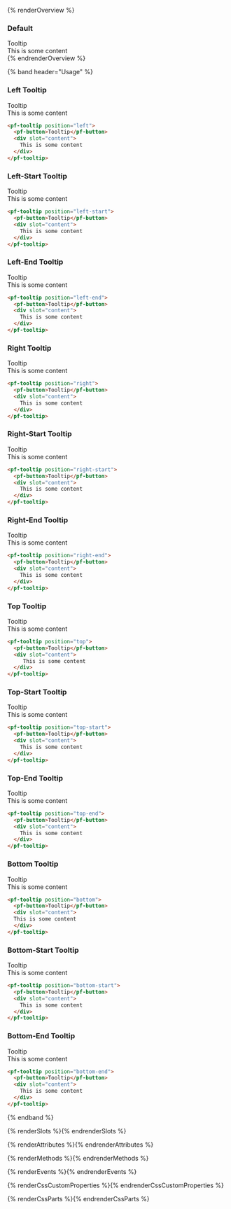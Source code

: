 {% renderOverview %}
### Default 
<pf-tooltip>
  <pf-button>Tooltip</pf-button>
  <div slot="content">
    This is some content
  </div>
</pf-tooltip>
{% endrenderOverview %}

{% band header="Usage" %}

### Left Tooltip
<pf-tooltip position="left">
  <pf-button>Tooltip</pf-button>
  <div slot="content">
    This is some content
  </div>
</pf-tooltip>

```html
<pf-tooltip position="left">
  <pf-button>Tooltip</pf-button>
  <div slot="content">
    This is some content
  </div>
</pf-tooltip>
```

### Left-Start Tooltip
<pf-tooltip position="left-start">
  <pf-button>Tooltip</pf-button>
  <div slot="content">
    This is some content
  </div>
</pf-tooltip>

```html
<pf-tooltip position="left-start">
  <pf-button>Tooltip</pf-button>
  <div slot="content">
    This is some content
  </div>
</pf-tooltip>
```

### Left-End Tooltip
<pf-tooltip position="left-end">
  <pf-button>Tooltip</pf-button>
  <div slot="content">
    This is some content
  </div>
</pf-tooltip>

```html
<pf-tooltip position="left-end">
  <pf-button>Tooltip</pf-button>
  <div slot="content">
    This is some content
  </div>
</pf-tooltip>
```

### Right Tooltip
<pf-tooltip position="right">
  <pf-button>Tooltip</pf-button>
  <div slot="content">
    This is some content
  </div>
</pf-tooltip>

```html
<pf-tooltip position="right">
  <pf-button>Tooltip</pf-button>
  <div slot="content">
    This is some content
  </div>
</pf-tooltip>
```

### Right-Start Tooltip
<pf-tooltip position="right-start">
  <pf-button>Tooltip</pf-button>
  <div slot="content">
    This is some content
  </div>
</pf-tooltip>

```html
<pf-tooltip position="right-start">
  <pf-button>Tooltip</pf-button>
  <div slot="content">
    This is some content
  </div>
</pf-tooltip>
```

### Right-End Tooltip
<pf-tooltip position="right-end">
  <pf-button>Tooltip</pf-button>
  <div slot="content">
    This is some content
  </div>
</pf-tooltip>

```html
<pf-tooltip position="right-end">
  <pf-button>Tooltip</pf-button>
  <div slot="content">
    This is some content
  </div>
</pf-tooltip>
```

### Top Tooltip
<pf-tooltip position="top">
  <pf-button>Tooltip</pf-button>
  <div slot="content">
     This is some content
  </div>
</pf-tooltip>

```html
<pf-tooltip position="top">
  <pf-button>Tooltip</pf-button>
  <div slot="content">
     This is some content
  </div>
</pf-tooltip>
```

### Top-Start Tooltip
<pf-tooltip position="top-start">
  <pf-button>Tooltip</pf-button>
  <div slot="content">
    This is some content
  </div>
</pf-tooltip>

```html
<pf-tooltip position="top-start">
  <pf-button>Tooltip</pf-button>
  <div slot="content">
    This is some content
  </div>
</pf-tooltip>
```

### Top-End Tooltip
<pf-tooltip position="top-end">
  <pf-button>Tooltip</pf-button>
  <div slot="content">
    This is some content
  </div>
</pf-tooltip>

```html
<pf-tooltip position="top-end">
  <pf-button>Tooltip</pf-button>
  <div slot="content">
    This is some content
  </div>
</pf-tooltip>
```

### Bottom Tooltip
<pf-tooltip position="bottom">
  <pf-button>Tooltip</pf-button>
  <div slot="content">
  This is some content
  </div>
</pf-tooltip>

```html
<pf-tooltip position="bottom">
  <pf-button>Tooltip</pf-button>
  <div slot="content">
  This is some content
  </div>
</pf-tooltip>
```

### Bottom-Start Tooltip
<pf-tooltip position="bottom-start">
  <pf-button>Tooltip</pf-button>
  <div slot="content">
    This is some content
  </div>
</pf-tooltip>

```html
<pf-tooltip position="bottom-start">
  <pf-button>Tooltip</pf-button>
  <div slot="content">
    This is some content
  </div>
</pf-tooltip>
```

### Bottom-End Tooltip
<pf-tooltip position="bottom-end">
  <pf-button>Tooltip</pf-button>
  <div slot="content">
    This is some content
  </div>
</pf-tooltip>

```html
<pf-tooltip position="bottom-end">
  <pf-button>Tooltip</pf-button>
  <div slot="content">
    This is some content
  </div>
</pf-tooltip>
```
{% endband %}

{% renderSlots %}{% endrenderSlots %}

{% renderAttributes %}{% endrenderAttributes %}

{% renderMethods %}{% endrenderMethods %}

{% renderEvents %}{% endrenderEvents %}

{% renderCssCustomProperties %}{% endrenderCssCustomProperties %}

{% renderCssParts %}{% endrenderCssParts %}
